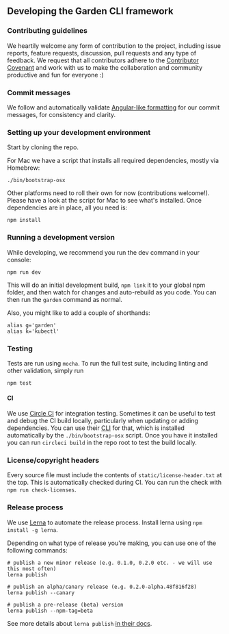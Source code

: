 ## Developing the Garden CLI framework

### Contributing guidelines

We heartily welcome any form of contribution to the project, including issue reports, feature requests, 
discussion, pull requests and any type of feedback. We request that all contributors 
adhere to the [Contributor Covenant](CODE_OF_CONDUCT.md) and work with us to make the collaboration and 
community productive and fun for everyone :)

### Commit messages

We follow and automatically validate 
[Angular-like formatting](https://github.com/angular/angular.js/blob/master/DEVELOPERS.md#commits) for our
commit messages, for consistency and clarity.

### Setting up your development environment

Start by cloning the repo.

For Mac we have a script that installs all required dependencies, mostly via Homebrew:

    ./bin/bootstrap-osx
    
Other platforms need to roll their own for now (contributions welcome!). Please have a look
at the script for Mac to see what's installed. Once dependencies are in place, all you need is:  
    
    npm install
    
### Running a development version

While developing, we recommend you run the dev command in your console:

    npm run dev
    
This will do an initial development build, `npm link` it to your global npm folder, and then watch for 
changes and auto-rebuild as you code. You can then run the `garden` command as normal. 
    
Also, you might like to add a couple of shorthands:

    alias g='garden'
    alias k='kubectl'
    
### Testing

Tests are run using `mocha`. To run the full test suite, including linting and other validation, simply run

    npm test
    
#### CI

We use [Circle CI](https://circleci.com) for integration testing. Sometimes
it can be useful to test and debug the CI build locally, particularly when 
updating or adding dependencies. You can use their 
[CLI](https://circleci.com/docs/2.0/local-jobs/) for that, which
is installed automatically by the `./bin/bootstrap-osx` script. Once you
have it installed you can run `circleci build` in the repo root to test 
the build locally.

### License/copyright headers

Every source file must include the contents of `static/license-header.txt` at the top. This is 
automatically checked during CI. You can run the check with `npm run check-licenses`.
  
### Release process

We use [Lerna](https://github.com/lerna/lerna) to automate the release process.
Install lerna using `npm install -g lerna`.

Depending on what type of release you're making, you can use one of the following commands:

    # publish a new minor release (e.g. 0.1.0, 0.2.0 etc. - we will use this most often)
    lerna publish   
    
    # publish an alpha/canary release (e.g. 0.2.0-alpha.48f816f28)
    lerna publish --canary
    
    # publish a pre-release (beta) version
    lerna publish --npm-tag=beta
    
See more details about `lerna publish` [in their docs](https://github.com/lerna/lerna#publish).
    
